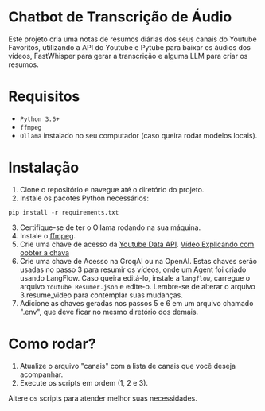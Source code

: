 # Chatbot de Transcrição de Áudio

Este projeto cria uma notas de resumos diárias dos seus canais do Youtube Favoritos, utilizando 
a API do Youtube e Pytube para baixar os áudios dos vídeos, FastWhisper para gerar a transcrição
e alguma LLM para criar os resumos.


# Requisitos

- `Python 3.6+`
- `ffmpeg`
- `Ollama` instalado no seu computador (caso queira rodar modelos locais).

# Instalação

1.	Clone o repositório e navegue até o diretório do projeto.
2.	Instale os pacotes Python necessários:

`pip install -r requirements.txt`

3. Certifique-se de ter o Ollama rodando na sua máquina.
4. Instale o [ffmpeg](https://www.ffmpeg.org/).
5. Crie uma chave de acesso da [Youtube Data API](https://console.cloud.google.com/marketplace/product/google/youtube.googleapis.com?q=search&referrer=search&hl=pt-br&project=scidata-299417). [Vídeo Explicando com oobter a chava](https://www.youtube.com/watch?v=OrtVbZ2fAd4)
6. Crie uma chave de Acesso na GroqAI ou na OpenAI. Estas chaves serão usadas no passo 3 para resumir os vídeos, onde um Agent foi criado usando LangFlow. Caso queira editá-lo, instale a `langflow`, carregue o arquivo `Youtube Resumer.json` e edite-o. Lembre-se de alterar o arquivo 3.resume_video para contemplar suas mudanças.
7. Adicione as chaves geradas nos passos 5 e 6 em um arquivo chamado ".env", que deve ficar no mesmo diretório dos demais. 



# Como rodar?

1. Atualize o arquivo "canais" com a lista de canais que você deseja acompanhar.
2. Execute os scripts em ordem (1, 2 e 3).

Altere os scripts para atender melhor suas necessidades.